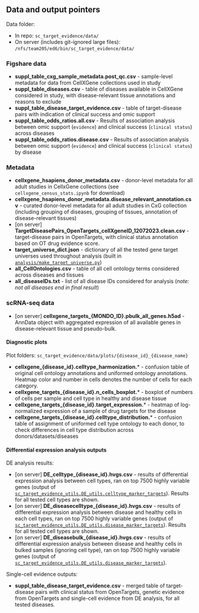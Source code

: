 ## Data and output pointers

Data folder: 
 - In repo: `sc_target_evidence/data/`
 - On server (includes git-ignored large files): `/nfs/team205/ed6/bin/sc_target_evidence/data/`


### Figshare data 
- **suppl_table_cxg_sample_metadata.post_qc.csv** - sample-level metadata for data from CellXGene collections used in study 
- **suppl_table_diseases.csv** - table of diseases available in CellXGene considered in study, with disease-relevant tissue annotations and reasons to exclude
- **suppl_table_disease_target_evidence.csv** - table of target-disease pairs with indication of clinical success and omic support  
- **suppl_table_odds_ratios.all.csv** - Results of association analysis between omic support (`evidence`) and clinical success (`clinical status`) across diseases
- **suppl_table_odds_ratios.disease.csv** - Results of association analysis between omic support (`evidence`) and clinical success (`clinical status`) by disease

### Metadata

- **cellxgene_hsapiens_donor_metadata.csv** - donor-level metadata for all adult studies in CellxGene collections (see `cellxgene_census_stats.ipynb` for download)
- **cellxgene_hsapiens_donor_metadata.disease_relevant_annotation.csv** - curated donor-level metadata for all adult studies in CxG collection (including grouping of diseases, grouping of tissues, annotation of disease-relevant tissues)
- [on server] **TargetDiseasePairs_OpenTargets_cellXgeneID_12072023.clean.csv** - target-disease pairs in OpenTargets, with clinical status annotation based on OT drug evidence score.
- **target_universe_dict.json** - dictionary of all the tested gene target universes used throughout analysis (built in [`analysis/make_target_universe.py`](https://github.com/emdann/sc_target_evidence/blob/master/analysis/make_target_universe.py))
- **all_CellOntologies.csv** - table of all cell ontology terms considered across diseases and tissues
- **all_diseaseIDs.txt** - list of all disease IDs considered for analysis (*note: not all diseases end in final result*)

### scRNA-seq data

- [on server] **cellxgene_targets_{MONDO_ID}.pbulk_all_genes.h5ad** - AnnData object with aggregated expression of all available genes in disease-relevant tissue and pseudo-bulk.

#### Diagnostic plots

Plot folders: `sc_target_evidence/data/plots/{disease_id}_{disease_name}`

- **cellxgene_{disease_id}.celltype_harmonization.*** - confusion table of original cell ontology annotations and uniformed ontology annotations. Heatmap color and number in cells denotes the number of cells for each category.
- **cellxgene_targets_{disease_id}.n_cells_boxplot.*** - boxplot of numbers of cells per sample and cell type in healthy and disease tissue
- **cellxgene_targets_{disease_id}.target_expression.*** - heatmap of log-normalized expression of a sample of drug targets for the disease
- **cellxgene_targets_{disease_id}.celltype_distribution.*** - confusion table of assignment of uniformed cell type ontology to each donor, to check differences in cell type distribution across donors/datasets/diseases

#### Differential expression analysis outputs

DE analysis results: 
- [on server] **DE_celltype_{disease_id}.hvgs.csv** - results of differential expression analysis between cell types, ran on top 7500 highly variable genes (output of [`sc_target_evidence_utils.DE_utils.celltype_marker_targets`](https://github.com/emdann/sc_target_evidence/blob/9e9658d9443f6f1ca642f008ffc18e847982c476/src/sc_target_evidence_utils/DE_utils.py#L155)). Results for all tested cell types are shown. 
- [on server] **DE_diseasecelltype_{disease_id}.hvgs.csv** - results of differential expression analysis between disease and healthy cells in each cell types, ran on top 7500 highly variable genes (output of [`sc_target_evidence_utils.DE_utils.disease_marker_targets`](https://github.com/emdann/sc_target_evidence/blob/9e9658d9443f6f1ca642f008ffc18e847982c476/src/sc_target_evidence_utils/DE_utils.py#L224)). Results for all tested cell types are shown. 
- [on server] **DE_diseasebulk_{disease_id}.hvgs.csv** - results of differential expression analysis between disease and healthy cells in bulked samples (ignoring cell type), ran on top 7500 highly variable genes (output of [`sc_target_evidence_utils.DE_utils.disease_marker_targets`](https://github.com/emdann/sc_target_evidence/blob/9e9658d9443f6f1ca642f008ffc18e847982c476/src/sc_target_evidence_utils/DE_utils.py#L224)).

Single-cell evidence outputs: 

- **suppl_table_disease_target_evidence.csv** - merged table of target-disease pairs with clinical status from OpenTargets, genetic evidence from OpenTargets and single-cell evidence from DE analysis, for all tested diseases. 

